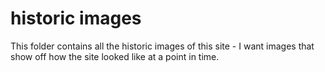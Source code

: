 # historic images

This folder contains all the historic images of this site - I want images that show off how the site looked like at a point in time.
